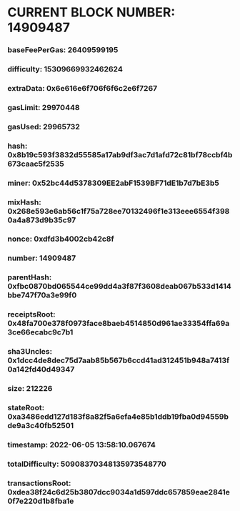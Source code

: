 # CURRENT BLOCK NUMBER: 14909487

### baseFeePerGas: 26409599195
### difficulty: 15309669932462624
### extraData: 0x6e616e6f706f6f6c2e6f7267
### gasLimit: 29970448
### gasUsed: 29965732
### hash: 0x8b19c593f3832d55585a17ab9df3ac7d1afd72c81bf78ccbf4b673caac5f2535
### miner: 0x52bc44d5378309EE2abF1539BF71dE1b7d7bE3b5
### mixHash: 0x268e593e6ab56c1f75a728ee70132496f1e313eee6554f3980a4a873d9b35c97
### nonce: 0xdfd3b4002cb42c8f
### number: 14909487
### parentHash: 0xfbc0870bd065544ce99dd4a3f87f3608deab067b533d1414bbe747f70a3e99f0
### receiptsRoot: 0x48fa700e378f0973face8baeb4514850d961ae33354ffa69a3ce66ecabc9c7b1
### sha3Uncles: 0x1dcc4de8dec75d7aab85b567b6ccd41ad312451b948a7413f0a142fd40d49347
### size: 212226
### stateRoot: 0xa3486edd127d183f8a82f5a6efa4e85b1ddb19fba0d94559bde9a3c40fb52501
### timestamp: 2022-06-05 13:58:10.067674
### totalDifficulty: 50908370348135973548770
### transactionsRoot: 0xdea38f24c6d25b3807dcc9034a1d597ddc657859eae2841e0f7e220d1b8fba1e
